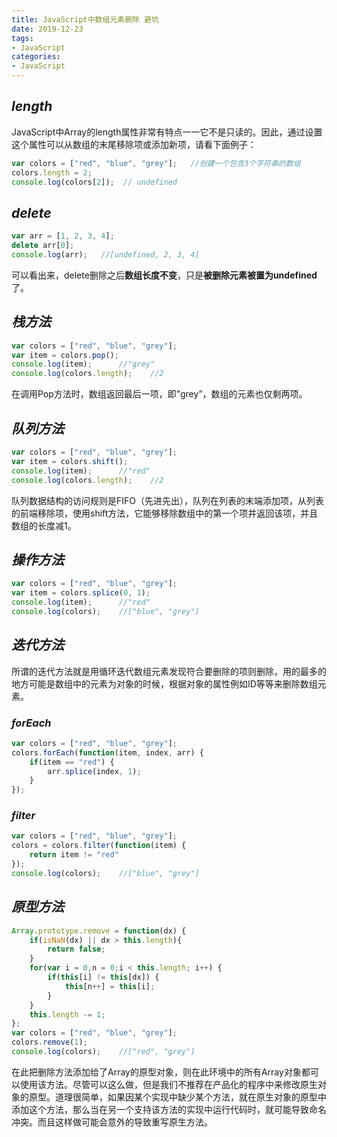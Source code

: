 ```yaml
---
title: JavaScript中数组元素删除 避坑
date: 2019-12-23
tags:
- JavaScript
categories:
- JavaScript
---
```


## ***length***

JavaScript中Array的length属性非常有特点一一它不是只读的。因此，通过设置这个属性可以从数组的末尾移除项或添加新项，请看下面例子：

```javascript
var colors = ["red", "blue", "grey"];   //创建一个包含3个字符串的数组
colors.length = 2;
console.log(colors[2]);  // undefined
```

## ***delete***

```javascript
var arr = [1, 2, 3, 4];
delete arr[0];
console.log(arr);   //[undefined, 2, 3, 4]
```

可以看出来，delete删除之后**数组长度不变**，只是**被删除元素被置为undefined**了。

## ***栈方法***

```javascript
var colors = ["red", "blue", "grey"];
var item = colors.pop();
console.log(item);      //"grey"
console.log(colors.length);    //2
```

在调用Pop方法时，数组返回最后一项，即”grey”，数组的元素也仅剩两项。

## ***队列方法***

```javascript
var colors = ["red", "blue", "grey"];
var item = colors.shift();
console.log(item);      //"red"
console.log(colors.length);    //2
```

队列数据结构的访问规则是FIFO（先进先出），队列在列表的末端添加项，从列表的前端移除项，使用shift方法，它能够移除数组中的第一个项并返回该项，并且数组的长度减1。

## ***操作方法***

```javascript
var colors = ["red", "blue", "grey"];
var item = colors.splice(0, 1);
console.log(item);      //"red"
console.log(colors);    //["blue", "grey"]
```

## ***迭代方法***

所谓的迭代方法就是用循环迭代数组元素发现符合要删除的项则删除，用的最多的地方可能是数组中的元素为对象的时候，根据对象的属性例如ID等等来删除数组元素。

### ***forEach***

```javascript
var colors = ["red", "blue", "grey"];
colors.forEach(function(item, index, arr) {
    if(item == "red") {
        arr.splice(index, 1);
    }
});
```

### ***filter***

```javascript
var colors = ["red", "blue", "grey"];
colors = colors.filter(function(item) {
    return item != "red"
});
console.log(colors);    //["blue", "grey"]
```

## ***原型方法***

```javascript
Array.prototype.remove = function(dx) {
    if(isNaN(dx) || dx > this.length){
        return false;
    }
    for(var i = 0,n = 0;i < this.length; i++) {
        if(this[i] != this[dx]) {
            this[n++] = this[i];
        }
    }
    this.length -= 1;
};
var colors = ["red", "blue", "grey"];
colors.remove(1);
console.log(colors);    //["red", "grey"]
```

在此把删除方法添加给了Array的原型对象，则在此环境中的所有Array对象都可以使用该方法。尽管可以这么做，但是我们不推荐在产品化的程序中来修改原生对象的原型。道理很简单，如果因某个实现中缺少某个方法，就在原生对象的原型中添加这个方法，那么当在另一个支持该方法的实现中运行代码时，就可能导致命名冲突。而且这样做可能会意外的导致重写原生方法。
